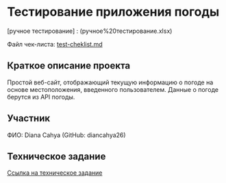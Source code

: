 # Тестирование приложения погоды

[ручное тестирование] : (ручное%20тестирование.xlsx)

Файл чек-листа: [test-cheklist.md](test-cheklist.md)

## Краткое описание проекта
Простой веб-сайт, отображающий текущую информацию о погоде на основе местоположения, введенного пользователем. Данные о погоде берутся из API погоды.

## Участник
ФИО: Diana Cahya (GitHub: diancahya26)

## Техническое задание
[Ссылка на техническое задание](teknikinfo.md)
